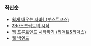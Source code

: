 ### 최신순

- [쉽게 배우는 자바1 (부스트코스)](https://github.com/hdbowstring/Study-Notes/tree/main/%EC%89%BD%EA%B2%8C%20%EB%B0%B0%EC%9A%B0%EB%8A%94%20%EC%9E%90%EB%B0%941/java1)
- [자바스크립트의 시작](https://github.com/hdbowstring/Study-Notes/tree/main/%EC%9E%90%EB%B0%94%EC%8A%A4%ED%81%AC%EB%A6%BD%ED%8A%B8%EC%9D%98%20%EC%8B%9C%EC%9E%91)
- [웹 프론트엔드 시작하기 (리액트&리덕스)](https://github.com/hdbowstring/Study-Notes/tree/main/%EC%9B%B9%20%ED%94%84%EB%A1%A0%ED%8A%B8%EC%97%94%EB%93%9C%20%EC%8B%9C%EC%9E%91%ED%95%98%EA%B8%B0%20(%EB%A6%AC%EC%95%A1%ED%8A%B8%2C%EB%A6%AC%EB%8D%95%EC%8A%A4))
- [웹 백엔드](https://github.com/hdbowstring/Study-Notes/tree/main/%EC%9B%B9%20%EB%B0%B1%EC%97%94%EB%93%9C)

